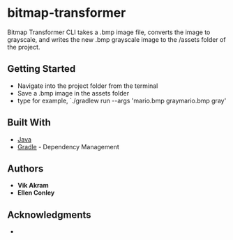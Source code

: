# bitmap-transformer

Bitmap Transformer CLI takes a .bmp image file, converts the image to grayscale, and writes the new .bmp grayscale image to the /assets folder of the project.

## Getting Started

- Navigate into the project folder from the terminal
- Save a .bmp image in the assets folder 
- type for example, `./gradlew run --args 'mario.bmp graymario.bmp gray'

## Built With

* [Java](https://www.java.com/en/)
* [Gradle](https://gradle.org/) - Dependency Management

## Authors

* **Vik Akram**
* **Ellen Conley**

## Acknowledgments

* 
